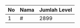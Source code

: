 | No | Nama            | Jumlah Level |
|----|-----------------|--------------|
| 1  | #    |    2899        |
